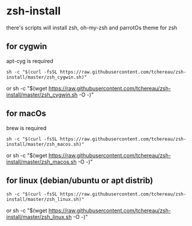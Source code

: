 # zsh-install

there's scripts will install zsh, oh-my-zsh and parrotOs theme for zsh

## for cygwin
apt-cyg is required

	sh -c "$(curl -fsSL https://raw.githubusercontent.com/tchereau/zsh-install/master/zsh_cygwin.sh)"
or
	sh -c "$(wget https://raw.githubusercontent.com/tchereau/zsh-install/master/zsh_cygwin.sh -O -)"


## for macOs
brew is required

	sh -c "$(curl -fsSL https://raw.githubusercontent.com/tchereau/zsh-install/master/zsh_macos.sh)"
or
	sh -c "$(wget https://raw.githubusercontent.com/tchereau/zsh-install/master/zsh_macos.sh -O -)"

## for linux (debian/ubuntu or apt distrib)

	sh -c "$(curl -fsSL https://raw.githubusercontent.com/tchereau/zsh-install/master/zsh_linux.sh)"
or
	sh -c "$(wget https://raw.githubusercontent.com/tchereau/zsh-install/master/zsh_linux.sh -O -)"
